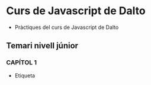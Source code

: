 # Curs de Javascript de Dalto

- Pràctiques del curs de Javascript de Dalto

## Temari nivell júnior

### CAPÍTOL 1

- Etiqueta <script>
- Variables
- Tipus de dades
- Àmbit/scope (let, const)
- Operadors d'assignació i aritmètics
- Concatenació i inerpolació
- Backtits (` `) i escapament de " i de '
- Operadors lògics i de comparació
- Condicionals
- Pràctica 'Cofla 1'

### CAPÍTOL 2

- Arrays
- Arrays associatius / objectes
- Bucle while i do while
- break amb while
- Bucle for
- break amb for
- continue amb for
- for in
- for of
- label
- Declaració i crida de funcions
- return
- Paràmetres i arguments
- Funcions fletxa
- Pràctica 'Cofla 2'

### CAPÍTOL 3

- Definició de POO
- Classes
- Objectes
- Atributs / propietats
- Mètodes
- Consructor
- Instanciació
- Abstracció
- Modularitat
- Encapsulament
- Polimorfisme
- Herència
- Mètodes estàtics
- Propietats estàtiques
- getters
- setters
- Pràctica 'Cofla3'

### CAPÍTOL 4

- Mètodes de cadena comuns
  - concat()
  - startsWith()
  - endsWth()
  - includes()
  - indexOf()
  - lastINdexOf()
  - charAt()
  - padStart()
  - padEnd()
  - repeat()
  - split()
  - join()
  - substring()
  - toLowerCase()
  - toUpperCase()
  - toString()
  - trim()
  - trimEnd()
  - trimSart()
- Mètodes d'arrays transformadors
  - pop()
  - push()
  - shift()
  - unshift()
  - reverse()
  - sort()
  - splice()
- Mètodes s'arrays accessors
  - slice()
  - join()
  - indexOf()
  - lastIndexOf()
  - includes()
- Mètodes d'array de repetició
  - filter()
  - map()
  - forEach()
- Objecte Map()
  - sqrt()
  - pow()
  - cbrt()
  - max()
  - min()
  - random()
  - round()
  - trunc()
  - floor()
  - ceil()
- Pràctica 'Cofla4'

### CAPíTOL 5

- Mètodes de consola
  - clear ()
  - error()
  - info()
  - log()
  - table()
  - warn()
  - count()
  - countReset()
  - group()
  - groupEnd()
  - groupCollapsed()
  - time()
  - timeEnd()
  - timeLog()

### CAPÍTOL 6

- Nodes
- Document
- Element
- Text
- Comentaris
- Mètodes de selecció d'elements:
  - getElementById()
  - getElementByTagName()
  - querySelector()
  - querySelectorAll()
- Mètodes d'atributs:
  - setAttbiute()
  - getAttribute()
  - removeAttribute()
- Atributs globals
  - class
  - contenteditable
  - dir
  - hidden
  - id
  - tabindex
  - title
  - style
- Mètodes d'atributs:
  - className
  - value
  - type
  - accept
  - form
  - minlength
  - placeholder
  - labels
  - required
- Mètodes de classes:
  - classList
  - add()
  - remove()
  - item()
  - contains()
  - replace()
  - toggle()
- Mètodes d'elements:
  - textContent
  - innerHMTL
  - outerHTML
  - createElement()
  - createTextNode()
  - appenchild()
  - after()
  - before()
  - insertBefore()
  - createDocumentFragment()
- Mètodes de selecció de fills:
  - firstChild
  - lastChild
  - firstElementChild
  - lastElementChild
  - childNodes
  - children
- Mètodes de fills:
  - replaceChild()
  - removeChild()
  - hasChildNodes()
  - cloneNodes()
- Mètodes de selecció de pares:
  - parentElement
  - parentNode
- Mètodes de selecció de germans:
  - nextSibling
  - previousSibling
  - nextElementSibling
  - previousElementSibling
- Altres
  - closest()

## Temari nivell mid

### CAPÍTOL 7

- Objecte window:
  - open()
  - close()
  - closed
  - name
  - location
  - navigator
  - stop()
  - alert()
  - prompt()
  - confirm()
  - print()
  - screen
  - screenLeft
  - screenTop
  - scrollX
  - scrollY
  - scroll()

### CAPÍTOL 8

- Eines de desenvolupament del navegador Firefox
- Pestanya Inspector
- Pestanya Consola
- Pestanya Depurador
- Pestanya Xarxa
- Pestanya Editor d'estils
- Pestanya Rendiment

### CAPÍTOL 9

- Esdeveniments
- eventHandlers
- addEventListener()
- removeEventListener()
- L'objete Event
- Event bubbling
- Event capturing
- stopPropagation()
- Esdeveniments del mouse:
  - click
  - dblclick
  - mouseover
  - mouseout
  - contextmenu
- Esdeveniments del teclat:
  - keydown
  - keypress
  - keyup
- Esdeveniments de la pantalla:
  - error
  - load
  - beforeunload
  - unload
  - resize
  - scroll
  - select
  - selectionchange
- Temporitzadors
  - setTimeout()
  - setInterval()
  - clearTimeout()
  - clearInterval()

### CAPÍTOL 10
  - Control de flux
  - Àmbit de bloc
  - Sentències de control de flux condicional
  - Sentències de control de flux amb switch
  - Sentències de maneig d'excepcions

### CAPÍTOL 11

- Codi obsolet:
  - Deprecated
  - Funcions inexistents o a punt de ser-ho
  - Excessiu ús de recursos
- Verifiació codi obsolet

### CAPÍTOL 12

- Callbacks
- Promeses
- new Promise()
- then()
- catch()
- finally()

### CAPÍTOL 13

- Peticions HTTP
- Dades JSON
- stringify()
- parse()
- Peticions Ajax
- XMLHttpRequest()
- readyState
- status
- load
- fecth()
- text()
- json()
- blob()
- axios

